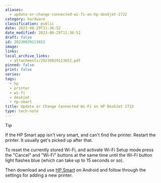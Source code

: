 ```yaml
---
aliases:
  - update-or-change-connected-wi-fi-on-hp-deskjet-2722
category: hardware
classification: public
date: 2023-08-29T11:36:52
date_modified: 2023-08-29T11:36:52
draft: false
id: 20230829113652
image: 
links: 
local_archive_links:
  - attachments/20230829113652.pdf
pinned: false
print: false
series: 
tags:
  - hp
  - printer
  - wi-fi
  - deskjet
  - hp-smart
title: Update or Change Connected Wi-Fi on HP DeskJet 2722
type: tech-note
---
```


> [!tip]
> If the HP Smart app isn't very smart, and can't find the printer. Restart the printer. It usually get's picked up after that.

To reset the currently stored Wi-Fi, and activate Wi-Fi Setup mode press the "Cancel" and "Wi-Fi" buttons at the same time until the Wi-Fi button light flashes blue (which can take up to 15 seconds or so).

Then download and use [HP Smart](https://play.google.com/store/apps/details?id=com.hp.printercontrol) on Android and follow through the settings for adding a new printer.
